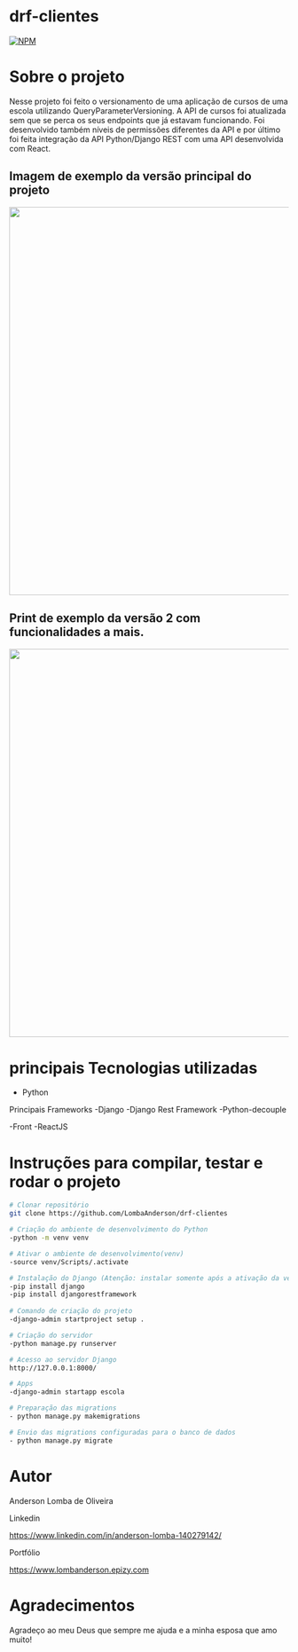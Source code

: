 # drf-clientes

[![NPM](https://img.shields.io/npm/l/react)](https://github.com/LombaAnderson/drf-clientes/blob/main/LICENSE)

# Sobre o projeto
  Nesse projeto foi feito o versionamento de uma aplicação de cursos de uma escola utilizando QueryParameterVersioning. A API de cursos foi atualizada sem que se perca 
os seus endpoints que já estavam funcionando. Foi desenvolvido também níveis de permissões diferentes da API e por último foi feita integração da API Python/Django REST com uma API desenvolvida com React.



## Imagem de exemplo da versão principal do projeto
<div align="center">
<img src="https://user-images.githubusercontent.com/60937513/166110204-00fe4bca-8983-4207-9fb3-fc973b81af68.png" width="700" />
</div>

## Print de exemplo da versão 2 com funcionalidades a mais.
<div align="center">
<img src="https://user-images.githubusercontent.com/60937513/166110473-6c593031-6602-4383-9140-f9e186099e1f.png" width="700" />
</div>

# principais Tecnologias utilizadas
- Python

 Principais Frameworks
-Django
-Django Rest Framework
-Python-decouple

-Front
-ReactJS


# Instruções para compilar, testar e rodar o projeto

```bash
# Clonar repositório
git clone https://github.com/LombaAnderson/drf-clientes

# Criação do ambiente de desenvolvimento do Python
-python -m venv venv

# Ativar o ambiente de desenvolvimento(venv)
-source venv/Scripts/.activate

# Instalação do Django (Atenção: instalar somente após a ativação da venv)
-pip install django
-pip install djangorestframework
 
# Comando de criação do projeto
-django-admin startproject setup .

# Criação do servidor
-python manage.py runserver

# Acesso ao servidor Django
http://127.0.0.1:8000/

# Apps 
-django-admin startapp escola

# Preparação das migrations
- python manage.py makemigrations

# Envio das migrations configuradas para o banco de dados
- python manage.py migrate


```

# Autor

Anderson Lomba de Oliveira

Linkedin

https://www.linkedin.com/in/anderson-lomba-140279142/

Portfólio

https://www.lombanderson.epizy.com

# Agradecimentos

Agradeço ao meu Deus que sempre me ajuda e a minha esposa que amo muito! 


